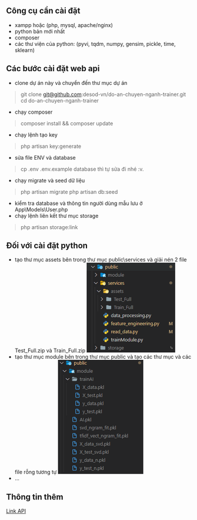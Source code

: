 ## Công cụ cần cài đặt
- xampp hoặc (php, mysql, apache/nginx)
- python bản mới nhất
- composer
- các thư viện của python: (pyvi, tqdm, numpy, gensim, pickle, time, sklearn)
## Các bước cài đặt web api
- clone dự án này và chuyển đến thư mục dự án
> git clone git@github.com:desod-vn/do-an-chuyen-nganh-trainer.git
> cd do-an-chuyen-nganh-trainer
- chạy composer
> composer install && composer update
- chạy lệnh tạo key
> php artisan key:generate
- sửa file ENV và database
> cp .env .env.example
> database thì tự sửa đi nhé :v.
- chạy migrate và seed dữ liệu
> php artisan migrate
> php artisan db:seed
- kiểm tra database và thông tin người dùng mẫu lưu ở App\Models\User.php
- chạy lệnh liên kết thư mục storage
> php artisan storage:link
## Đối với cài đặt python
- tạo thư mục assets bên trong thư mục public\services và giải nén 2 file Test_Full.zip và Train_Full.zip
![Ảnh 1](https://github.com/desod-vn/do-an-chuyen-nganh-trainer/blob/main/images-guild/pic-1.png?raw=true "Ảnh 1")
- tạo thư mục module bên trong thư mục public và tạo các thư mục và các file rỗng tương tự
![Ảnh 2](https://github.com/desod-vn/do-an-chuyen-nganh-trainer/blob/main/images-guild/pic-2.png?raw=true "Ảnh 2")
- ...
## Thông tin thêm
[Link API](https://docs.google.com/spreadsheets/d/1JD3ScHsA5Jr4_MpnxSW0n03JV3uKLhXyTSvJfGGfRow/edit#gid=0 "Link API")